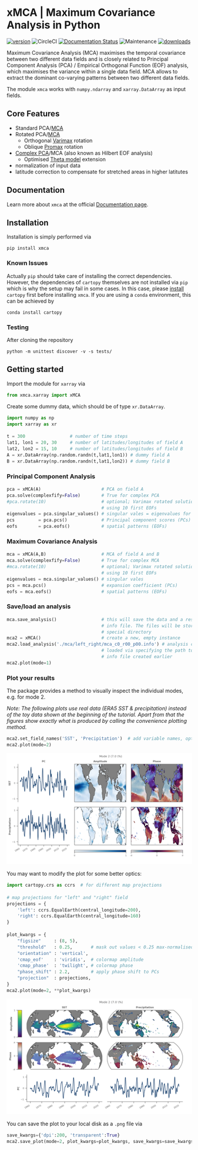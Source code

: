 # xMCA | Maximum Covariance Analysis in Python

[![version](https://img.shields.io/pypi/v/xmca?color=#2E8B57&label=PyPI)](https://pypi.org/project/xmca/)
![CircleCI](https://img.shields.io/circleci/build/github/nicrie/xmca/master)
[![Documentation Status](https://readthedocs.org/projects/pyxmca/badge/?version=latest)](https://pyxmca.readthedocs.io/en/latest/?badge=latest)
![Maintenance](https://img.shields.io/maintenance/yes/2021)
[![downloads](https://img.shields.io/pypi/dm/xmca?color=#2E8B57)](https://pypi.org/project/xmca/)

Maximum Covariance Analysis (MCA) maximises the temporal covariance between two different
data fields and is closely related to Principal Component Analysis (PCA) / Empirical
Orthogonal Function (EOF) analysis, which maximises the variance within a single data
field. MCA allows to extract the dominant co-varying patterns between two different data
fields.

The module `xmca` works with `numpy.ndarray` and `xarray.DataArray` as input fields.

## Core Features
- Standard PCA/[MCA][mca]
- Rotated PCA/[MCA][rotated-mca]
	- Orthogonal [Varimax][varimax] rotation
	- Oblique [Promax][promax] rotation
- [Complex PCA][complex-pca]/MCA (also known as Hilbert EOF analysis)
	- Optimised [Theta model][theta] extension
- normalization of input data
- latitude correction to compensate for stretched areas in higher latitutes


## Documentation
Learn more about `xmca` at the official [Documentation page](https://pyxmca.readthedocs.io/en/latest/index.html).

## Installation
Installation is simply performed via
```
pip install xmca
```

### Known Issues
Actually `pip` should take care of installing the correct dependencies. However, the dependencies of `cartopy` themselves are not installed via `pip` which is
why the setup may fail in some cases. In this case, please
[install][cartopy] `cartopy` first before installing `xmca`. If you are using a `conda` environment, this can be achieved by
```
conda install cartopy
```


### Testing
After cloning the repository
```
python -m unittest discover -v -s tests/
```



## Getting started
Import the module for `xarray` via
```py
from xmca.xarray import xMCA
```
Create some dummy data, which should be of type `xr.DataArray`.
```py
import numpy as np
import xarray as xr

t = 300                 # number of time steps
lat1, lon1 = 20, 30     # number of latitudes/longitudes of field A
lat2, lon2 = 15, 10     # number of latitudes/longitudes of field B
A = xr.DataArray(np.random.randn(t,lat1,lon1)) # dummy field A
B = xr.DataArray(np.random.randn(t,lat1,lon2)) # dummy field B
```

### Principal Component Analysis
```py
pca = xMCA(A)                       # PCA on field A
pca.solve(complexfify=False)        # True for complex PCA
#pca.rotate(10)                     # optional; Varimax rotated solution
                                    # using 10 first EOFs
eigenvalues = pca.singular_values() # singular vales = eigenvalues for PCA
pcs         = pca.pcs()             # Principal component scores (PCs)
eofs        = pca.eofs()            # spatial patterns (EOFs)

```

### Maximum Covariance Analysis
```py
mca = xMCA(A,B)                     # MCA of field A and B
mca.solve(complexfify=False)        # True for complex MCA
#mca.rotate(10)                     # optional; Varimax rotated solution
                                    # using 10 first EOFs
eigenvalues = mca.singular_values() # singular vales
pcs = mca.pcs()                     # expansion coefficient (PCs)
eofs = mca.eofs()                   # spatial patterns (EOFs)

```
### Save/load an analysis
```py
mca.save_analysis()                 # this will save the data and a respective
                                    # info file. The files will be stored in a
                                    # special directory
mca2 = xMCA()                       # create a new, empty instance
mca2.load_analysis('./mca/left_right/mca_c0_r00_p00.info') # analysis can be
                                    # loaded via specifying the path to the
                                    # info file created earlier
mca2.plot(mode=1)
```
### Plot your results
The package provides a method to visually inspect the individual modes, e.g. for mode 2.

*Note: The following plots use real data (ERA5 SST & precipitation) instead of the toy data shown at the beginning of the tutorial. Apart from that the figures show exactly what is produced by calling the convenience plotting method.*
```py
mca2.set_field_names('SST', 'Precipitation')  # add variable names, optional
mca2.plot(mode=2)
```
![example-plot1](figs/example-plot1.png)

You may want to modify the plot for some better optics:
```py
import cartopy.crs as ccrs  # for different map projections

# map projections for "left" and "right" field
projections = {
    'left': ccrs.EqualEarth(central_longitude=200),
    'right': ccrs.EqualEarth(central_longitude=160)
}

plot_kwargs = {
    "figsize"     : (8, 5),
    "threshold"   : 0.25,       # mask out values < 0.25 max-normalised amplitude
    "orientation" : 'vertical',
    'cmap_eof'    : 'viridis',  # colormap amplitude
    'cmap_phase'  : 'twilight', # colormap phase
    "phase_shift" : 2.2,        # apply phase shift to PCs
    "projection"  : projections,
}
mca2.plot(mode=2, **plot_kwargs)
```

![example-plot2](figs/example-plot2.png)

You can save the plot to your local disk as a `.png` file via
```py
save_kwargs={'dpi':200, 'transparent':True}
mca2.save_plot(mode=2, plot_kwargs=plot_kwargs, save_kwargs=save_kwargs)
```

[cartopy]: https://scitools.org.uk/cartopy/docs/latest/installing.html

[mca]: ftp://eos.atmos.washington.edu/pub/breth/papers/1992/SVD-theory.pdf

[rotated-mca]: https://journals.ametsoc.org/jcli/article/8/11/2631/35764/Orthogonal-Rotation-of-Spatial-Patterns-Derived

[varimax]: https://en.wikipedia.org/wiki/Varimax_rotation

[promax]: https://bpspsychub.onlinelibrary.wiley.com/doi/abs/10.1111/j.2044-8317.1964.tb00244.x

[complex-pca]: https://journals.ametsoc.org/doi/abs/10.1175/1520-0450(1984)023%3C1660%3ACPCATA%3E2.0.CO%3B2

[theta]: https://linkinghub.elsevier.com/retrieve/pii/S0169207016300243
